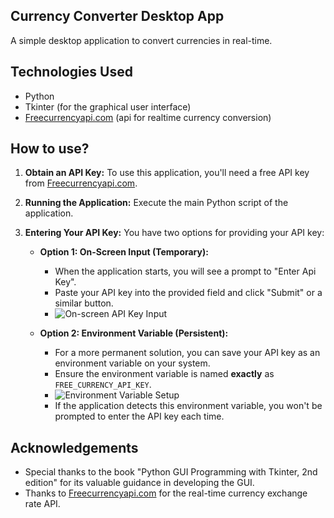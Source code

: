 ## Currency Converter Desktop App

A simple desktop application to convert currencies in real-time.

## Technologies Used

* Python
* Tkinter (for the graphical user interface)
* [Freecurrencyapi.com](https://freecurrencyapi.com/)  (api for realtime currency conversion)

## How to use?

1.  **Obtain an API Key:** To use this application, you'll need a free API key from [Freecurrencyapi.com](https://freecurrencyapi.com/).

2.  **Running the Application:** Execute the main Python script of the application.

3.  **Entering Your API Key:** You have two options for providing your API key:

    * **Option 1: On-Screen Input (Temporary):**
        * When the application starts, you will see a prompt to "Enter Api Key".
        * Paste your API key into the provided field and click "Submit" or a similar button.
        * ![On-screen API Key Input](https://github.com/user-attachments/assets/429f1d15-2b40-4f3f-bee7-30f412915e81)

    * **Option 2: Environment Variable (Persistent):**
        * For a more permanent solution, you can save your API key as an environment variable on your system.
        * Ensure the environment variable is named **exactly** as `FREE_CURRENCY_API_KEY`.
        * ![Environment Variable Setup](https://github.com/user-attachments/assets/929b47a7-f1ed-4ef7-b3d3-0dc8661ba918)
        * If the application detects this environment variable, you won't be prompted to enter the API key each time.


## Acknowledgements

* Special thanks to the book "Python GUI Programming with Tkinter, 2nd edition" for its valuable guidance in developing the GUI.
* Thanks to [Freecurrencyapi.com](https://freecurrencyapi.com/) for the real-time currency exchange rate API.








